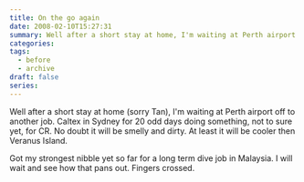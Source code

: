 ```yaml
---
title: On the go again
date: 2008-02-10T15:27:31
summary: Well after a short stay at home, I'm waiting at Perth airport off to another job. Caltex in Sydney for 20 odd days doing something, not to sure...
categories:
tags:
  - before
  - archive
draft: false
series:
---
```


Well after a short stay at home (sorry Tan), I'm waiting at Perth airport off to another job. Caltex in Sydney for 20 odd days doing something, not to sure yet, for CR. No doubt it will be smelly and dirty. At least it will be cooler then Veranus Island.

Got my strongest nibble yet so far for a long term dive job in Malaysia. I will wait and see how that pans out. Fingers crossed.